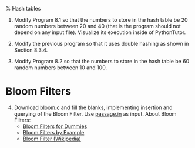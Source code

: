 % Hash tables

 1. Modify Program 8.1 so that the numbers to store in the
    hash table be 20 random numbers between 20 and 40
    (that is the program should not depend on any input file).
    Visualize its execution inside of PythonTutor.

 2. Modify the previous program
    so that it uses double hashing as shown in Section 8.3.4.

 3. Modify Program 8.2 so that the numbers to store in the
    hash table be 60 random numbers between 10 and 100.

# Bloom Filters

 4. Download [bloom.c](bloom.c) and fill the blanks,
    implementing insertion and querying of the Bloom
    Filter. Use [passage.in](passage.in) as input.
    About Bloom Filters:
    * [Bloom Filters for Dummies](https://prakhar.me/articles/bloom-filters-for-dummies/)
    * [Bloom Filters by Example](https://llimllib.github.io/bloomfilter-tutorial/)
    * [Bloom Filter (Wikipedia)](https://en.wikipedia.org/wiki/Bloom_filter)
